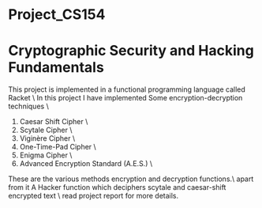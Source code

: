 # Project_CS154
# Cryptographic Security and Hacking Fundamentals
This project is implemented in a functional programming language called Racket \\
In this project I have implemented Some encryption-decryption techniques \\

1) Caesar Shift Cipher \\
2) Scytale Cipher \\
3) Viginère Cipher \\
4) One-Time-Pad Cipher \\
5) Enigma Cipher \\
6) Advanced Encryption Standard (A.E.S.) \\

These are the various methods encryption and decryption functions.\\
apart from it A Hacker function which deciphers scytale and caesar-shift encrypted text \\
read project report for more details.
